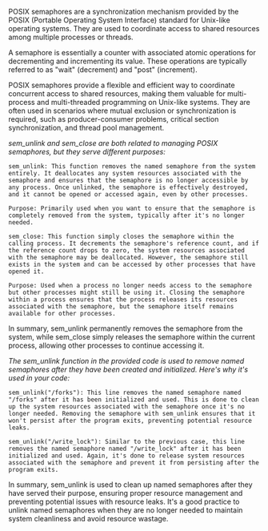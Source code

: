 POSIX semaphores are a synchronization mechanism provided by the POSIX (Portable Operating System Interface) standard for Unix-like operating systems. They are used to coordinate access to shared resources among multiple processes or threads.

A semaphore is essentially a counter with associated atomic operations for decrementing and incrementing its value. These operations are typically referred to as "wait" (decrement) and "post" (increment).


POSIX semaphores provide a flexible and efficient way to coordinate concurrent access to shared resources, making them valuable for multi-process and multi-threaded programming on Unix-like systems. They are often used in scenarios where mutual exclusion or synchronization is required, such as producer-consumer problems, critical section synchronization, and thread pool management.

*sem_unlink and sem_close are both related to managing POSIX semaphores, but they serve different purposes:*

    sem_unlink: This function removes the named semaphore from the system entirely. It deallocates any system resources associated with the semaphore and ensures that the semaphore is no longer accessible by any process. Once unlinked, the semaphore is effectively destroyed, and it cannot be opened or accessed again, even by other processes.

    Purpose: Primarily used when you want to ensure that the semaphore is completely removed from the system, typically after it's no longer needed.

    sem_close: This function simply closes the semaphore within the calling process. It decrements the semaphore's reference count, and if the reference count drops to zero, the system resources associated with the semaphore may be deallocated. However, the semaphore still exists in the system and can be accessed by other processes that have opened it.

    Purpose: Used when a process no longer needs access to the semaphore but other processes might still be using it. Closing the semaphore within a process ensures that the process releases its resources associated with the semaphore, but the semaphore itself remains available for other processes.

In summary, sem_unlink permanently removes the semaphore from the system, while sem_close simply releases the semaphore within the current process, allowing other processes to continue accessing it.

*The sem_unlink function in the provided code is used to remove named semaphores after they have been created and initialized. Here's why it's used in your code:*

    sem_unlink("/forks"): This line removes the named semaphore named "/forks" after it has been initialized and used. This is done to clean up the system resources associated with the semaphore once it's no longer needed. Removing the semaphore with sem_unlink ensures that it won't persist after the program exits, preventing potential resource leaks.

    sem_unlink("/write_lock"): Similar to the previous case, this line removes the named semaphore named "/write_lock" after it has been initialized and used. Again, it's done to release system resources associated with the semaphore and prevent it from persisting after the program exits.

In summary, sem_unlink is used to clean up named semaphores after they have served their purpose, ensuring proper resource management and preventing potential issues with resource leaks. It's a good practice to unlink named semaphores when they are no longer needed to maintain system cleanliness and avoid resource wastage.
